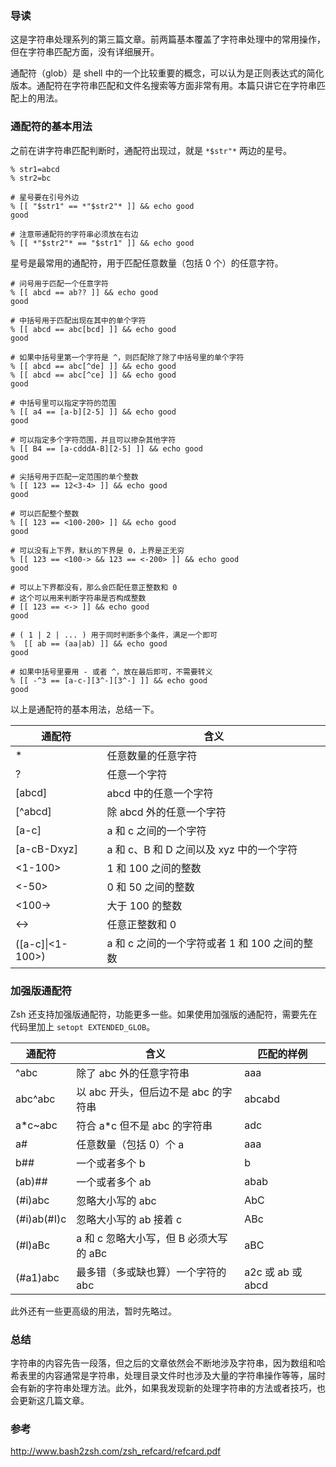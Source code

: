### 导读

这是字符串处理系列的第三篇文章。前两篇基本覆盖了字符串处理中的常用操作，但在字符串匹配方面，没有详细展开。

通配符（glob）是 shell 中的一个比较重要的概念，可以认为是正则表达式的简化版本。通配符在字符串匹配和文件名搜索等方面非常有用。本篇只讲它在字符串匹配上的用法。

### 通配符的基本用法

之前在讲字符串匹配判断时，通配符出现过，就是 `*$str"*` 两边的星号。

```
% str1=abcd
% str2=bc

# 星号要在引号外边
% [[ "$str1" == *"$str2"* ]] && echo good
good

# 注意带通配符的字符串必须放在右边
% [[ *"$str2"* == "$str1" ]] && echo good

```

星号是最常用的通配符，用于匹配任意数量（包括 0 个）的任意字符。

```
# 问号用于匹配一个任意字符
% [[ abcd == ab?? ]] && echo good
good

# 中括号用于匹配出现在其中的单个字符
% [[ abcd == abc[bcd] ]] && echo good
good

# 如果中括号里第一个字符是 ^，则匹配除了除了中括号里的单个字符
% [[ abcd == abc[^de] ]] && echo good
% [[ abcd == abc[^ce] ]] && echo good
good

# 中括号里可以指定字符的范围
% [[ a4 == [a-b][2-5] ]] && echo good
good

# 可以指定多个字符范围，并且可以掺杂其他字符
% [[ B4 == [a-cdddA-B][2-5] ]] && echo good
good

# 尖括号用于匹配一定范围的单个整数
% [[ 123 == 12<3-4> ]] && echo good
good

# 可以匹配整个整数
% [[ 123 == <100-200> ]] && echo good
good

# 可以没有上下界，默认的下界是 0，上界是正无穷
% [[ 123 == <100-> && 123 == <-200> ]] && echo good
good

# 可以上下界都没有，那么会匹配任意正整数和 0
# 这个可以用来判断字符串是否构成整数
# [[ 123 == <-> ]] && echo good
good

# ( 1 | 2 | ... ) 用于同时判断多个条件，满足一个即可
%  [[ ab == (aa|ab) ]] && echo good
good

# 如果中括号里要用 - 或者 ^，放在最后即可，不需要转义
% [[ -^3 == [a-c-][3^-][3^-] ]] && echo good
good

```

以上是通配符的基本用法，总结一下。

通配符          | 含义                                          |
--------------- | --------------------------------------------- |
\*              | 任意数量的任意字符                            |
?               | 任意一个字符                                  |
[abcd]          | abcd 中的任意一个字符                         |
[^abcd]         | 除 abcd 外的任意一个字符                      |
[a-c]           | a 和 c 之间的一个字符                         |
[a-cB-Dxyz]     | a 和 c、B 和 D 之间以及 xyz 中的一个字符      |
<1-100>         | 1 和 100 之间的整数                           |
<-50>           | 0 和 50 之间的整数                            |
<100->          | 大于 100 的整数                               |
<->             | 任意正整数和 0                                |
([a-c]\|<1-100>) | a 和 c 之间的一个字符或者 1 和 100 之间的整数 |

### 加强版通配符

Zsh 还支持加强版通配符，功能更多一些。如果使用加强版的通配符，需要先在代码里加上 `setopt EXTENDED_GLOB`。

通配符 | 含义 | 匹配的样例
-- | -- | --
^abc | 除了 abc 外的任意字符串 | aaa
abc^abc | 以 abc 开头，但后边不是 abc 的字符串 | abcabd
a*c~abc | 符合 a*c 但不是 abc 的字符串 | adc
a# | 任意数量（包括 0）个 a | aaa
b## | 一个或者多个 b | b
(ab)## | 一个或者多个 ab | abab
(#i)abc | 忽略大小写的 abc | AbC
(#i)ab(#I)c | 忽略大小写的 ab 接着 c | ABc
(#l)aBc | a 和 c 忽略大小写，但 B 必须大写 的 aBc | aBC
(#a1)abc | 最多错（多或缺也算）一个字符的 abc | a2c 或 ab 或 abcd

此外还有一些更高级的用法，暂时先略过。

### 总结

字符串的内容先告一段落，但之后的文章依然会不断地涉及字符串，因为数组和哈希表里的内容通常是字符串，处理目录文件时也涉及大量的字符串操作等等，届时会有新的字符串处理方法。此外，如果我发现新的处理字符串的方法或者技巧，也会更新这几篇文章。

### 参考

http://www.bash2zsh.com/zsh_refcard/refcard.pdf

